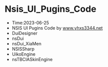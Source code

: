 # Nsis_UI_Pugins_Code
- Time:2023-06-25
- NSIS UI Pugins Code by www.yhxs3344.net
- DuiDesigner
- nsDui
- nsDui_XiaMen
- NSISSharp
- UikoEngine
- nsTBCIASkinEngine
